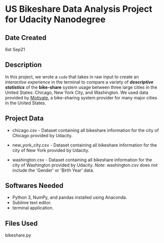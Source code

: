 # US Bikeshare Data Analysis Project for Udacity Nanodegree
## Date Created
6st Sep21

## Description
In this project, we wrote a `code` that takes in raw input to create an _interactive experience_ in the terminal to compare a variety of **_descriptive statistics_** of the **bike-share** system usage between three large cities in the United States: Chicago, New York City, and Washington. We used data provided by [Motivate](https://www.motivateco.com/), a bike-sharing system provider for many major cities in the United States.


## Project Data
- chicago.csv - Dataset containing all bikeshare information for the city of Chicago provided by Udacity.

- new_york_city.csv - Dataset containing all bikeshare information for the city of New York provided by Udacity.

- washington.csv - Dataset containing all bikeshare information for the city of Washington provided by Udacity. 
	_Note_: washington.csv does not include the 'Gender' or 'Birth Year' data.

## Softwares Needed
- Python 3, NumPy, and pandas installed using Anaconda. 
- Sublime text editor.
- terminal application.

## Files Used
bikeshare.py




